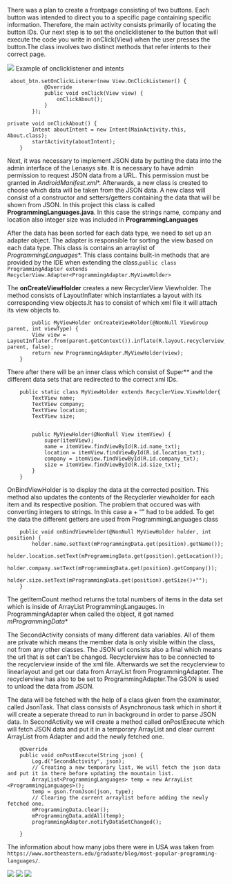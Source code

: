 There was a plan to create a frontpage consisting of two buttons. Each button was intended to direct you to a specific page containing specific information. Therefore, the main activity consists primarily of locating the button IDs. Our next step is to set the onclicklistener to the button that will execute the code you write in onClick(View) when the user presses the button.The class involves two distinct methods that refer intents to their correct page.


![](lofi-androidProject.jpg)
Example of onclicklistener and intents
```
 about_btn.setOnClickListener(new View.OnClickListener() {
            @Override
            public void onClick(View view) {
                onClickAbout();
            }
        });
```

```
private void onClickAbout() {
        Intent aboutIntent = new Intent(MainActivity.this, About.class);
        startActivity(aboutIntent);
    }
```


Next, it was necessary to implement JSON data by putting the data into the admin interface of the Lenasys site. It is necessary to have admin permission to request JSON data from a URL. This permission must be granted in *AndroidManifest.xml**. Afterwards, a new class is created to choose which data will be taken from the JSON data. A new class will consist of a constructor and setters/getters containing the data that will be shown from JSON. In this project this class is called **ProgrammingLanguages.java**. In this case the strings name, company and location also integer size was included in **ProgrammingLanguages**

After the data has been sorted for each data type, we need to set up an adapter object. The adapter is responsible for sorting the view based on each data type. This class is contains an arraylist of *ProgrammingLanguages**. This class contains built-in methods that are provided by the IDE when extending the class.``public class ProgrammingAdapter extends RecyclerView.Adapter<ProgrammingAdapter.MyViewHolder>``

The **onCreateViewHolder** creates a new RecyclerView Viewholder. The method consists of LayoutInflater which instantiates a layout with its corresponding view objects.It has to consist of which xml file it will attach its view objects to.

```
	    public MyViewHolder onCreateViewHolder(@NonNull ViewGroup parent, int viewType) {
        View view = LayoutInflater.from(parent.getContext()).inflate(R.layout.recyclerview_row, parent, false);
        return new ProgrammingAdapter.MyViewHolder(view);
    }
```

There after there will be an inner class which consist of Super** and the different data sets that are redirected to the correct xml IDs.

```
    public static class MyViewHolder extends RecyclerView.ViewHolder{
        TextView name;
        TextView company;
        TextView location;
        TextView size;


        public MyViewHolder(@NonNull View itemView) {
            super(itemView);
            name = itemView.findViewById(R.id.name_txt);
            location = itemView.findViewById(R.id.location_txt);
            company = itemView.findViewById(R.id.company_txt);
            size = itemView.findViewById(R.id.size_txt);
        }
    }
```

OnBindViewHolder is to display the data at the corrected position. This method also updates the contents of the Recyclerler viewholder for each item and its respective position. The problem that occured was with converting integers to strings. In this case a + “” had to be added. To get the data the different getters are used from ProgrammingLanguages class

```
    public void onBindViewHolder(@NonNull MyViewHolder holder, int position) {
        holder.name.setText(mProgrammingData.get(position).getName());
        holder.location.setText(mProgrammingData.get(position).getLocation());
        holder.company.setText(mProgrammingData.get(position).getCompany());
        holder.size.setText(mProgrammingData.get(position).getSize()+"");
    }
```

The getItemCount method returns the total numbers of items in the data set which is inside of ArrayList ProgrammingLangauges. In ProgrammingAdapter when called the object, it got named *mProgrammingData**

The SecondActivity consists of many different data variables. All of them are private which means the member data is only visible within the class, not from any other classes. The JSON url consists also a final which means the url that is set can’t be changed. Recyclerview has to be connected to the recyclerview inside of the xml file. Afterwards we set the recyclerview to linearlayout and get our data from ArrayList from ProgrammingAdapter. The recyclerview has also to be set to ProgrammingAdapter.The GSON is used to unload the data from JSON.

The data will be fetched with the help of a class given from the examinator, called JsonTask. That class consists of Asynchronous task which in short it will create a seperate thread to run in background in order to parse JSON data. In SecondActivity we will create a method called onPostExecute which will fetch JSON data and put it in a temporary ArrayList and clear current ArrayList from Adapter and add the newly fetched one.

```
    @Override
    public void onPostExecute(String json) {
        Log.d("SecondActivity", json);
        // Creating a new temporary list, We will fetch the json data and put it in there before updating the mountain list.
        ArrayList<ProgrammingLanguages> temp = new ArrayList <ProgrammingLanguages>();
        temp = gson.fromJson(json, type);
        // Clearing the current arraylist before adding the newly fetched one.
        mProgrammingData.clear();
        mProgrammingData.addAll(temp);
        programmingAdapter.notifyDataSetChanged();

    }
```

The information about how many jobs there were in USA was taken from ``https://www.northeastern.edu/graduate/blog/most-popular-programming-languages/``.


![](main-page.png)
![](information-page.png)
![](about-page.png)
